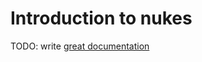 # Introduction to nukes

TODO: write [great documentation](http://jacobian.org/writing/what-to-write/)
